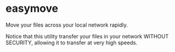 # easymove
Move your files across your local network rapidly.

Notice that this utility transfer your files in your network 
WITHOUT SECURITY, allowing it to transfer at very high speeds.
